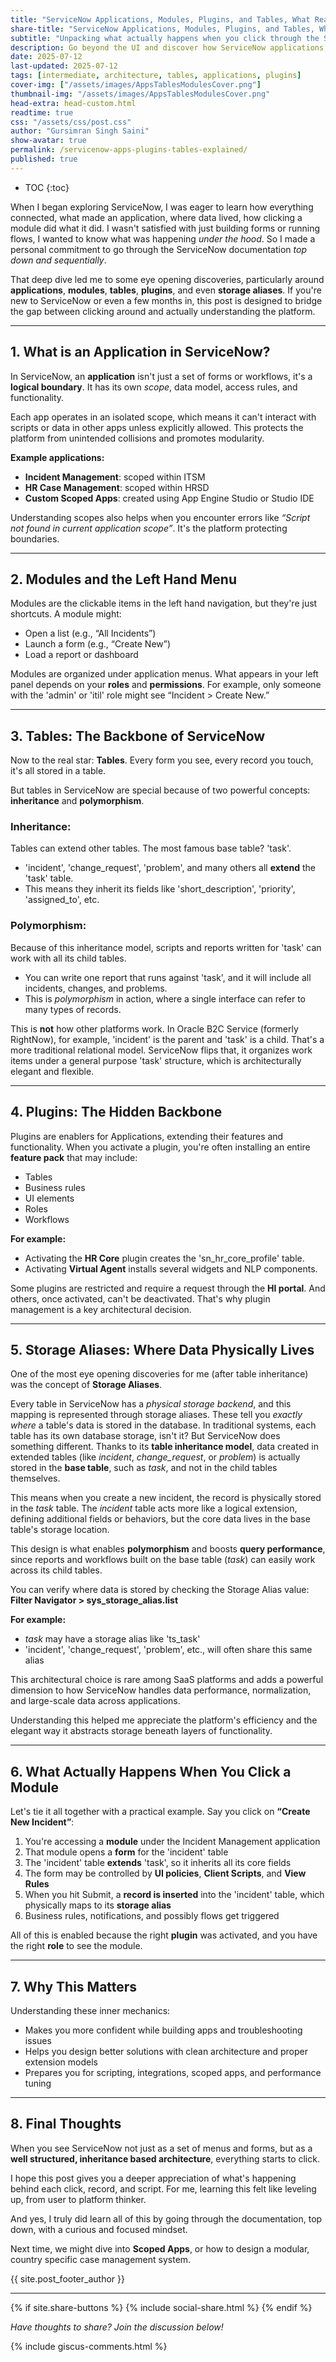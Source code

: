 ```yaml
---
title: "ServiceNow Applications, Modules, Plugins, and Tables, What Really Happens Under the Hood - NowGlide"
share-title: "ServiceNow Applications, Modules, Plugins, and Tables, What Really Happens Under the Hood - NowGlide"
subtitle: "Unpacking what actually happens when you click through the ServiceNow interface, and why understanding the architecture matters"
description: Go beyond the UI and discover how ServiceNow applications, modules, plugins, and tables work under the hood. Understand the platform's architecture, data and table inheritance, and runtime behaviors that define the Now Platform's power.
date: 2025-07-12
last-updated: 2025-07-12
tags: [intermediate, architecture, tables, applications, plugins]
cover-img: ["/assets/images/AppsTablesModulesCover.png"]
thumbnail-img: "/assets/images/AppsTablesModulesCover.png"
head-extra: head-custom.html
readtime: true
css: "/assets/css/post.css"
author: "Gursimran Singh Saini"
show-avatar: true
permalink: /servicenow-apps-plugins-tables-explained/
published: true
---
```


* TOC
{:toc}

When I began exploring ServiceNow, I was eager to learn how everything connected, what made an application, where data lived, how clicking a module did what it did. I wasn't satisfied with just building forms or running flows, I wanted to know what was happening *under the hood*. So I made a personal commitment to go through the ServiceNow documentation *top down and sequentially*.

That deep dive led me to some eye opening discoveries, particularly around **applications**, **modules**, **tables**, **plugins**, and even **storage aliases**. If you're new to ServiceNow or even a few months in, this post is designed to bridge the gap between clicking around and actually understanding the platform.

---

## 1. What is an Application in ServiceNow?

In ServiceNow, an **application** isn't just a set of forms or workflows, it's a **logical boundary**. It has its own *scope*, data model, access rules, and functionality.

Each app operates in an isolated scope, which means it can't interact with scripts or data in other apps unless explicitly allowed. This protects the platform from unintended collisions and promotes modularity.

**Example applications:**
- **Incident Management**: scoped within ITSM
- **HR Case Management**: scoped within HRSD
- **Custom Scoped Apps**: created using App Engine Studio or Studio IDE

Understanding scopes also helps when you encounter errors like _“Script not found in current application scope”_. It's the platform protecting boundaries.

---

## 2. Modules and the Left Hand Menu

Modules are the clickable items in the left hand navigation, but they're just shortcuts. A module might:
- Open a list (e.g., “All Incidents”)
- Launch a form (e.g., “Create New”)
- Load a report or dashboard

Modules are organized under application menus. What appears in your left panel depends on your **roles** and **permissions**. For example, only someone with the 'admin' or 'itil' role might see “Incident > Create New.”

---

## 3. Tables: The Backbone of ServiceNow

Now to the real star: **Tables**. Every form you see, every record you touch, it's all stored in a table.

But tables in ServiceNow are special because of two powerful concepts: **inheritance** and **polymorphism**.

### Inheritance:
Tables can extend other tables. The most famous base table? 'task'.
- 'incident', 'change_request', 'problem', and many others all **extend** the 'task' table.
- This means they inherit its fields like 'short_description', 'priority', 'assigned_to', etc.

### Polymorphism:
Because of this inheritance model, scripts and reports written for 'task' can work with all its child tables.
- You can write one report that runs against 'task', and it will include all incidents, changes, and problems.
- This is *polymorphism* in action, where a single interface can refer to many types of records.

This is **not** how other platforms work. In Oracle B2C Service (formerly RightNow), for example, 'incident' is the parent and 'task' is a child. That's a more traditional relational model. ServiceNow flips that, it organizes work items under a general purpose 'task' structure, which is architecturally elegant and flexible.

---

## 4. Plugins: The Hidden Backbone

Plugins are enablers for Applications, extending their features and functionality. When you activate a plugin, you're often installing an entire **feature pack** that may include:
- Tables
- Business rules
- UI elements
- Roles
- Workflows

**For example:**
- Activating the **HR Core** plugin creates the 'sn_hr_core_profile' table.
- Activating **Virtual Agent** installs several widgets and NLP components.

Some plugins are restricted and require a request through the **HI portal**. And others, once activated, can't be deactivated. That's why plugin management is a key architectural decision.

---

## 5. Storage Aliases: Where Data Physically Lives

One of the most eye opening discoveries for me (after table inheritance) was the concept of **Storage Aliases**.

Every table in ServiceNow has a *physical storage backend*, and this mapping is represented through storage aliases. These tell you *exactly where* a table's data is stored in the database. In traditional systems, each table has its own database storage, isn't it? But ServiceNow does something different. Thanks to its **table inheritance model**, data created in extended tables (like *incident*, *change_request*, or *problem*) is actually stored in the **base table**, such as *task*, and not in the child tables themselves.

This means when you create a new incident, the record is physically stored in the *task* table. The *incident* table acts more like a logical extension, defining additional fields or behaviors, but the core data lives in the base table's storage location.

This design is what enables **polymorphism** and boosts **query performance**, since reports and workflows built on the base table (*task*) can easily work across its child tables.

You can verify where data is stored by checking the Storage Alias value:
**Filter Navigator > sys_storage_alias.list**

**For example:**
- *task* may have a storage alias like 'ts_task'
- 'incident', 'change_request', 'problem', etc., will often share this same alias

This architectural choice is rare among SaaS platforms and adds a powerful dimension to how ServiceNow handles data performance, normalization, and large-scale data across applications.

Understanding this helped me appreciate the platform's efficiency and the elegant way it abstracts storage beneath layers of functionality.

---

## 6. What Actually Happens When You Click a Module

Let's tie it all together with a practical example. Say you click on **“Create New Incident”**:

1. You're accessing a **module** under the Incident Management application  
2. That module opens a **form** for the 'incident' table  
3. The 'incident' table **extends** 'task', so it inherits all its core fields  
4. The form may be controlled by **UI policies**, **Client Scripts**, and **View Rules**  
5. When you hit Submit, a **record is inserted** into the 'incident' table, which physically maps to its **storage alias**  
6. Business rules, notifications, and possibly flows get triggered  

All of this is enabled because the right **plugin** was activated, and you have the right **role** to see the module.

---

## 7. Why This Matters

Understanding these inner mechanics:
- Makes you more confident while building apps and troubleshooting issues
- Helps you design better solutions with clean architecture and proper extension models
- Prepares you for scripting, integrations, scoped apps, and performance tuning

---

## 8. Final Thoughts

When you see ServiceNow not just as a set of menus and forms, but as a **well structured, inheritance based architecture**, everything starts to click.

I hope this post gives you a deeper appreciation of what's happening behind each click, record, and script. For me, learning this felt like leveling up, from user to platform thinker.

And yes, I truly did learn all of this by going through the documentation, top down, with a curious and focused mindset.

Next time, we might dive into **Scoped Apps**, or how to design a modular, country specific case management system.

{{ site.post_footer_author }}

---

{% if site.share-buttons %} {% include social-share.html %} {% endif %}

*Have thoughts to share? Join the discussion below!*

{% include giscus-comments.html %}